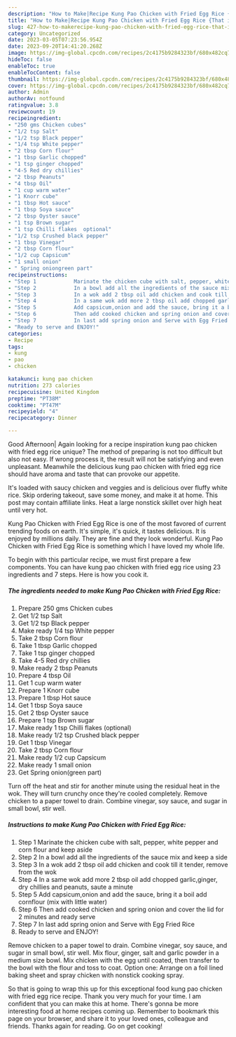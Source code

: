 ```yaml
---
description: "How to Make|Recipe Kung Pao Chicken with Fried Egg Rice {That is Special"
title: "How to Make|Recipe Kung Pao Chicken with Fried Egg Rice {That is Special"
slug: 427-how-to-makerecipe-kung-pao-chicken-with-fried-egg-rice-that-is-special
category: Uncategorized
date: 2023-03-05T07:23:56.954Z
date: 2023-09-20T14:41:20.268Z
image: https://img-global.cpcdn.com/recipes/2c4175b9284323bf/680x482cq70/kung-pao-chicken-with-fried-egg-rice-recipe-main-photo.jpg
hideToc: false
enableToc: true
enableTocContent: false
thumbnail: https://img-global.cpcdn.com/recipes/2c4175b9284323bf/680x482cq70/kung-pao-chicken-with-fried-egg-rice-recipe-main-photo.jpg
cover: https://img-global.cpcdn.com/recipes/2c4175b9284323bf/680x482cq70/kung-pao-chicken-with-fried-egg-rice-recipe-main-photo.jpg
author: Admin
authorAv: notfound
ratingvalue: 3.8
reviewcount: 19
recipeingredient:
- "250 gms Chicken cubes"
- "1/2 tsp Salt"
- "1/2 tsp Black pepper"
- "1/4 tsp White pepper"
- "2 tbsp Corn flour"
- "1 tbsp Garlic chopped"
- "1 tsp ginger chopped"
- "4-5 Red dry chillies"
- "2 tbsp Peanuts"
- "4 tbsp Oil"
- "1 cup warm water"
- "1 Knorr cube"
- "1 tbsp Hot sauce"
- "1 tbsp Soya sauce"
- "2 tbsp Oyster sauce"
- "1 tsp Brown sugar"
- "1 tsp Chilli flakes  optional"
- "1/2 tsp Crushed black pepper"
- "1 tbsp Vinegar"
- "2 tbsp Corn flour"
- "1/2 cup Capsicum"
- "1 small onion"
- " Spring oniongreen part"
recipeinstructions:
- "Step 1            Marinate the chicken cube with salt, pepper, white pepper and corn flour and keep aside"
- "Step 2            In a bowl add all the ingredients of the sauce mix and keep a side"
- "Step 3            In a wok add 2 tbsp oil add chicken and cook till it tender, remove from the wok"
- "Step 4            In a same wok add more 2 tbsp oil add chopped garlic,ginger, dry chillies and peanuts, saute a minute"
- "Step 5            Add capsicum,onion and add the sauce, bring it a boil add cornflour (mix with little water)"
- "Step 6            Then add cooked chicken and spring onion and cover the lid for 2 minutes and ready serve"
- "Step 7            In last add spring onion and Serve with Egg Fried Rice"
- "Ready to serve and ENJOY!"
categories:
- Recipe
tags:
- kung
- pao
- chicken

katakunci: kung pao chicken 
nutrition: 273 calories
recipecuisine: United Kingdom
preptime: "PT38M"
cooktime: "PT47M"
recipeyield: "4"
recipecategory: Dinner

---
```



Good Afternoon| Again looking for a recipe inspiration kung pao chicken with fried egg rice unique? The method of preparing is not too difficult but also not easy. If wrong process it, the result will not be satisfying and even unpleasant. Meanwhile the delicious kung pao chicken with fried egg rice should have aroma and taste that can provoke our appetite.





It&#39;s loaded with saucy chicken and veggies and is delicious over fluffy white rice. Skip ordering takeout, save some money, and make it at home. This post may contain affiliate links. Heat a large nonstick skillet over high heat until very hot.

Kung Pao Chicken with Fried Egg Rice is one of the most favored of current trending foods on earth. It's simple, it's quick, it tastes delicious. It is enjoyed by millions daily. They are fine and they look wonderful. Kung Pao Chicken with Fried Egg Rice is something which I have loved my whole life.


To begin with this particular recipe, we must first prepare a few components. You can have kung pao chicken with fried egg rice using 23 ingredients and 7 steps. Here is how you cook it.

<!--inarticleads1-->

##### The ingredients needed to make Kung Pao Chicken with Fried Egg Rice:

1. Prepare 250 gms Chicken cubes
1. Get 1/2 tsp Salt
1. Get 1/2 tsp Black pepper
1. Make ready 1/4 tsp White pepper
1. Take 2 tbsp Corn flour
1. Take 1 tbsp Garlic chopped
1. Take 1 tsp ginger chopped
1. Take 4-5 Red dry chillies
1. Make ready 2 tbsp Peanuts
1. Prepare 4 tbsp Oil
1. Get 1 cup warm water
1. Prepare 1 Knorr cube
1. Prepare 1 tbsp Hot sauce
1. Get 1 tbsp Soya sauce
1. Get 2 tbsp Oyster sauce
1. Prepare 1 tsp Brown sugar
1. Make ready 1 tsp Chilli flakes  (optional)
1. Make ready 1/2 tsp Crushed black pepper
1. Get 1 tbsp Vinegar
1. Take 2 tbsp Corn flour
1. Make ready 1/2 cup Capsicum
1. Make ready 1 small onion
1. Get  Spring onion(green part)


Turn off the heat and stir for another minute using the residual heat in the wok. They will turn crunchy once they&#39;re cooled completely. Remove chicken to a paper towel to drain. Combine vinegar, soy sauce, and sugar in small bowl, stir well. 

<!--inarticleads2-->

##### Instructions to make Kung Pao Chicken with Fried Egg Rice:

1. Step 1            Marinate the chicken cube with salt, pepper, white pepper and corn flour and keep aside
1. Step 2            In a bowl add all the ingredients of the sauce mix and keep a side
1. Step 3            In a wok add 2 tbsp oil add chicken and cook till it tender, remove from the wok
1. Step 4            In a same wok add more 2 tbsp oil add chopped garlic,ginger, dry chillies and peanuts, saute a minute
1. Step 5            Add capsicum,onion and add the sauce, bring it a boil add cornflour (mix with little water)
1. Step 6            Then add cooked chicken and spring onion and cover the lid for 2 minutes and ready serve
1. Step 7            In last add spring onion and Serve with Egg Fried Rice
1. Ready to serve and ENJOY!

Remove chicken to a paper towel to drain. Combine vinegar, soy sauce, and sugar in small bowl, stir well. Mix flour, ginger, salt and garlic powder in a medium size bowl. Mix chicken with the egg until coated, then transfer to the bowl with the flour and toss to coat. Option one: Arrange on a foil lined baking sheet and spray chicken with nonstick cooking spray. 

So that is going to wrap this up for this exceptional food kung pao chicken with fried egg rice recipe. Thank you very much for your time. I am confident that you can make this at home. There's gonna be more interesting food at home recipes coming up. Remember to bookmark this page on your browser, and share it to your loved ones, colleague and friends. Thanks again for reading. Go on get cooking!
